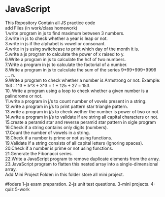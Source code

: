 # JavaScript
This Repository Contain all JS practice code
<br>
add Files (in work/class homework)
<br>
1.write program in js to find maximum between 3 numbers.
<br>
2.write in js to check whether a year is leap or not.
<br>
3.write in js if the alphabet is vowel or consonant.
<br>
4.write in js using switchcase to print which day of the month it is.
<br>
5.write a js program to calculate the power of x raised to y.
<br>
6.Write a program in js to calculate the hcf of two numbers.
<br>
7.Write a program in js to calculate the factorial of a number.
<br>
8.Write a program in js to calculate the sum of the series  9+99+999+9999 .... n.
<br>
9.Write a program to check whether a number is Armstrong or not.
Example: 153 :  1^3 + 5^3 + 3^3 = 1 + 125 + 27 = 153.
<br>
10. Write a program using a loop to check whether a given number is a palindrome or not.
<br>
11.write a program in j/s to count number of vovels present in a string.
<br>
12.write a program in j/s to print pattern star triangle pattern.
<br>
13.write a program in j/s to check wether the number is power of two or not.
<br>
14.write a program in j/s to validate if are string all capital characters or not.
<br>
15.create a peramid star and reverse peramid star pattern in sigle program
<br>
16.Check if a string contains only digits (numbers).
<br>
17.Count the number of vowels in a string.
<br>
18.Check if a number is prime or not using functions.
<br>
19.Validate if a string consists of all capital letters (ignoring spaces).
<br>
20.Check if a number is prime or not using functions.
<br>
21.Generate the Fibonacci series.
<br>
22.Write a JavaScript program to remove duplicate elements from the array.
<br>
23.JavaScript program to flatten this nested array into a single-dimensional array.
<br>
Add Mini Project Folder: in this folder store all mini project.

#foders
 1-js exam preparation.
 2-js unit test questions.
 3-mini projects.
 4-quiz
 5-work